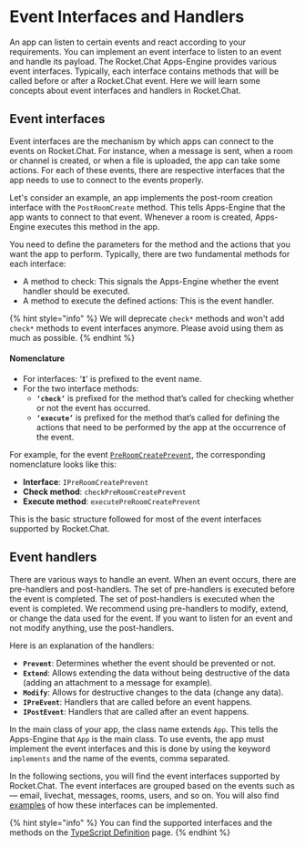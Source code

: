 # Event Interfaces and Handlers

An app can listen to certain events and react according to your requirements. You can implement an event interface to listen to an event and handle its payload. The Rocket.Chat Apps-Engine provides various event interfaces. Typically, each interface contains methods that will be called before or after a Rocket.Chat event. Here we will learn some concepts about event interfaces and handlers in Rocket.Chat.

## Event interfaces

Event interfaces are the mechanism by which apps can connect to the events on Rocket.Chat. For instance, when a message is sent, when a room or channel is created, or when a file is uploaded, the app can take some actions. For each of these events, there are respective interfaces that the app needs to use to connect to the events properly.

Let's consider an example, an app implements the post-room creation interface with the `PostRoomCreate` method. This tells Apps-Engine that the app wants to connect to that event. Whenever a room is created, Apps-Engine executes this method in the app.

You need to define the parameters for the method and the actions that you want the app to perform. Typically, there are two fundamental methods for each interface:

* A method to check: This signals the Apps-Engine whether the event handler should be executed.
* A method to execute the defined actions: This is the event handler.

{% hint style="info" %}
We will deprecate `check*` methods and won't add `check*` methods to event interfaces anymore. Please avoid using them as much as possible.
{% endhint %}

#### **Nomenclature**

* For interfaces: ‘**`I`**’ is prefixed to the event name.
* For the two interface methods:
  * **`‘check’`** is prefixed for the method that’s called for checking whether or not the event has occurred.
  * **`‘execute’`** is prefixed for the method that’s called for defining the actions that need to be performed by the app at the occurrence of the event.

For example, for the event [`PreRoomCreatePrevent`](https://rocketchat.github.io/Rocket.Chat.Apps-engine/interfaces/rooms\_IPreRoomCreatePrevent.IPreRoomCreatePrevent.html), the corresponding nomenclature looks like this:

* **Interface**: `IPreRoomCreatePrevent`
* **Check method**: `checkPreRoomCreatePrevent`
* **Execute method**: `executePreRoomCreatePrevent`

This is the basic structure followed for most of the event interfaces supported by Rocket.Chat.&#x20;

## Event handlers

There are various ways to handle an event. When an event occurs, there are pre-handlers and post-handlers. The set of pre-handlers is executed before the event is completed. The set of post-handlers is executed when the event is completed. We recommend using pre-handlers to modify, extend, or change the data used for the event. If you want to listen for an event and not modify anything, use the post-handlers.

Here is an explanation of the handlers:

* **`Prevent`**: Determines whether the event should be prevented or not.
* **`Extend`**: Allows extending the data without being destructive of the data (adding an attachment to a message for example).
* **`Modify`**: Allows for destructive changes to the data (change any data).
* **`IPreEvent`**: Handlers that are called before an event happens.
* **`IPostEvent`**: Handlers that are called after an event happens.

In the main class of your app, the class name extends `App`. This tells the Apps-Engine that `App` is the main class. To use events, the app must implement the event interfaces and this is done by using the keyword `implements` and the name of the events, comma separated.

In the following sections, you will find the event interfaces supported by Rocket.Chat. The event interfaces are grouped based on the events such as — email, livechat, messages, rooms, users, and so on. You will also find [examples](examples.md) of how these interfaces can be implemented.

{% hint style="info" %}
You can find the supported interfaces and the methods on the [TypeScript Definition](https://rocketchat.github.io/Rocket.Chat.Apps-engine/index.html) page.
{% endhint %}
